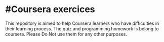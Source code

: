 #Coursera exercices
==================
This repository is aimed to help Coursera learners who have difficulties in their learning process.
The quiz and programming homework is belong to coursera. Please Do Not use them for any other purposes.
